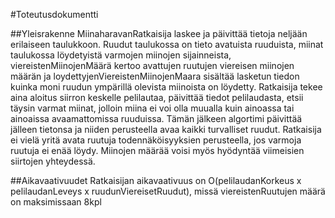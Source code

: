 #Toteutusdokumentti

##Yleisrakenne 
MiinaharavanRatkaisija laskee ja päivittää tietoja neljään erilaiseen taulukkoon. Ruudut taulukossa on tieto avatuista ruuduista, miinat taulukossa löydetyistä varmojen miinojen sijainneista, viereistenMiinojenMäärä kertoo avattujen ruutujen viereisen miinojen määrän ja loydettyjenViereistenMiinojenMaara sisältää lasketun tiedon kuinka moni ruudun ympärillä olevista miinoista on löydetty.
Ratkaisija tekee aina aloitus siirron keskelle pelilautaa, päivittää tiedot pelilaudasta, etsii täysin varmat miinat, jolloin miina ei voi olla muualla kuin ainoassa tai ainoaissa avaamattomissa ruuduissa. Tämän jälkeen algortimi päivittää jälleen tietonsa ja niiden perusteella avaa kaikki turvalliset ruudut. Ratkaisija ei vielä yritä avata ruutuja todennäköisyyksien perusteella, jos varmoja ruutuja ei enää löydy. Miinojen määrää voisi myös hyödyntää viimeisien siirtojen yhteydessä.

##Aikavaativuudet
Ratkaisijan aikavaativuus on O(pelilaudanKorkeus x pelilaudanLeveys x ruudunViereisetRuudut), missä viereistenRuutujen määrä on maksimissaan 8kpl
